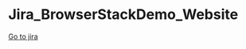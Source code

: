 # Jira_BrowserStackDemo_Website
[Go to jira](https://saidurga0823.atlassian.net/jira/software/projects/BRO/boards/34/timeline)
